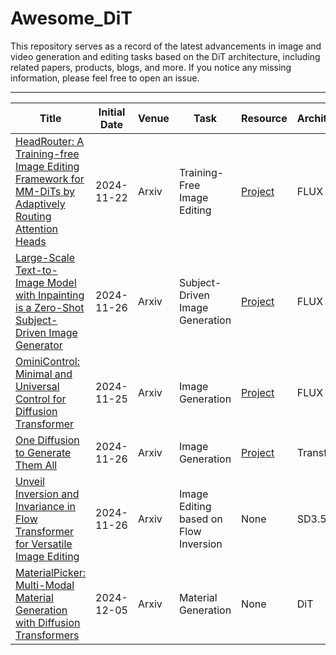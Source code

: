 # Awesome_DiT
This repository serves as a record of the latest advancements in image and video generation and editing tasks based on the DiT architecture, including related papers, products, blogs, and more. If you notice any missing information, please feel free to open an issue.

---

| Title | Initial Date | Venue | Task | Resource | Architecture |
| --- | --- | --- | --- | --- | --- |
| [HeadRouter: A Training-free Image Editing Framework for MM-DiTs by Adaptively Routing Attention Heads](http://arxiv.org/abs/2411.15034) | 2024-11-22 | Arxiv | Training-Free Image Editing | [Project](https://yuci-gpt.github.io/headrouter/) | FLUX |
| [Large-Scale Text-to-Image Model with Inpainting is a Zero-Shot Subject-Driven Image Generator](http://arxiv.org/abs/2411.15466) | 2024-11-26 | Arxiv | Subject-Driven Image Generation | [Project](https://diptychprompting.github.io/) | FLUX |
| [OminiControl: Minimal and Universal Control for Diffusion Transformer](http://arxiv.org/abs/2411.15098) | 2024-11-25 | Arxiv | Image Generation | [Project](https://github.com/Yuanshi9815/OminiControl) | FLUX |
| [One Diffusion to Generate Them All](http://arxiv.org/abs/2411.16318) | 2024-11-26 | Arxiv | Image Generation | [Project](https://github.com/lehduong/OneDiffusion) | Transfusion |
| [Unveil Inversion and Invariance in Flow Transformer for Versatile Image Editing](http://arxiv.org/abs/2411.15843) | 2024-11-26 | Arxiv | Image Editing based on Flow Inversion | None | SD3.5 |
| [MaterialPicker: Multi-Modal Material Generation with Diffusion Transformers](https://arxiv.org/pdf/2412.03225) | 2024-12-05 | Arxiv | Material Generation | None | DiT |







